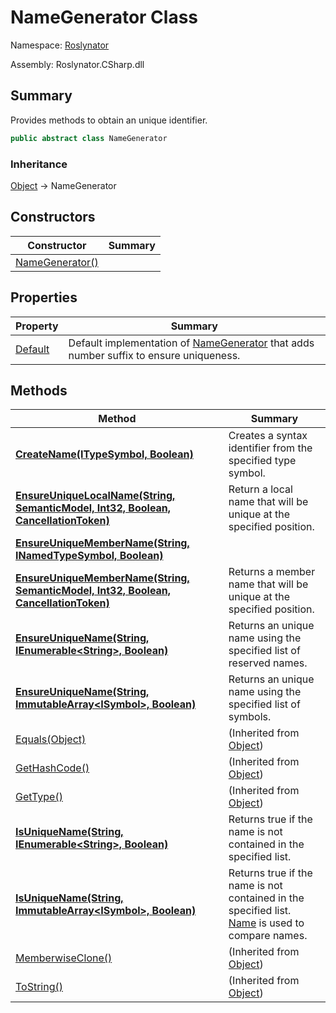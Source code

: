 # NameGenerator Class

Namespace: [Roslynator](../README.md)

Assembly: Roslynator\.CSharp\.dll

## Summary

Provides methods to obtain an unique identifier\.

```csharp
public abstract class NameGenerator
```

### Inheritance

[Object](https://docs.microsoft.com/en-us/dotnet/api/system.object) &#x2192; NameGenerator

## Constructors

| Constructor | Summary |
| ----------- | ------- |
| [NameGenerator()](-ctor/README.md) | |

## Properties

| Property | Summary |
| -------- | ------- |
| [Default](Default/README.md) | Default implementation of [NameGenerator](./README.md) that adds number suffix to ensure uniqueness\. |

## Methods

| Method | Summary |
| ------ | ------- |
| **[CreateName(ITypeSymbol, Boolean)](CreateName/README.md)** | Creates a syntax identifier from the specified type symbol\. |
| **[EnsureUniqueLocalName(String, SemanticModel, Int32, Boolean, CancellationToken)](EnsureUniqueLocalName/README.md)** | Return a local name that will be unique at the specified position\. |
| **[EnsureUniqueMemberName(String, INamedTypeSymbol, Boolean)](EnsureUniqueMemberName/README.md)** | |
| **[EnsureUniqueMemberName(String, SemanticModel, Int32, Boolean, CancellationToken)](EnsureUniqueMemberName/README.md)** | Returns a member name that will be unique at the specified position\. |
| **[EnsureUniqueName(String, IEnumerable\<String>, Boolean)](EnsureUniqueName/README.md)** | Returns an unique name using the specified list of reserved names\. |
| **[EnsureUniqueName(String, ImmutableArray\<ISymbol>, Boolean)](EnsureUniqueName/README.md)** | Returns an unique name using the specified list of symbols\. |
| [Equals(Object)](https://docs.microsoft.com/en-us/dotnet/api/system.object.equals) |  \(Inherited from [Object](https://docs.microsoft.com/en-us/dotnet/api/system.object)\) |
| [GetHashCode()](https://docs.microsoft.com/en-us/dotnet/api/system.object.gethashcode) |  \(Inherited from [Object](https://docs.microsoft.com/en-us/dotnet/api/system.object)\) |
| [GetType()](https://docs.microsoft.com/en-us/dotnet/api/system.object.gettype) |  \(Inherited from [Object](https://docs.microsoft.com/en-us/dotnet/api/system.object)\) |
| **[IsUniqueName(String, IEnumerable\<String>, Boolean)](IsUniqueName/README.md)** | Returns true if the name is not contained in the specified list\. |
| **[IsUniqueName(String, ImmutableArray\<ISymbol>, Boolean)](IsUniqueName/README.md)** | Returns true if the name is not contained in the specified list\. [Name](https://docs.microsoft.com/en-us/dotnet/api/microsoft.codeanalysis.isymbol.name) is used to compare names\. |
| [MemberwiseClone()](https://docs.microsoft.com/en-us/dotnet/api/system.object.memberwiseclone) |  \(Inherited from [Object](https://docs.microsoft.com/en-us/dotnet/api/system.object)\) |
| [ToString()](https://docs.microsoft.com/en-us/dotnet/api/system.object.tostring) |  \(Inherited from [Object](https://docs.microsoft.com/en-us/dotnet/api/system.object)\) |

